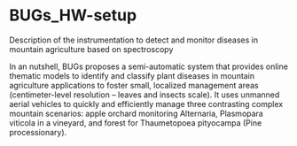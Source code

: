 # BUGs_HW-setup
Description of the instrumentation to detect and monitor diseases in mountain agriculture based on spectroscopy

In an nutshell, BUGs proposes a semi-automatic system that provides online thematic models to identify and classify plant diseases in mountain agriculture applications to foster small, localized management areas (centimeter-level resolution – leaves and insects scale). It uses unmanned aerial vehicles to quickly and efficiently manage three contrasting complex mountain scenarios: apple orchard monitoring Alternaria, Plasmopara viticola in a vineyard, and forest for Thaumetopoea pityocampa (Pine processionary).
